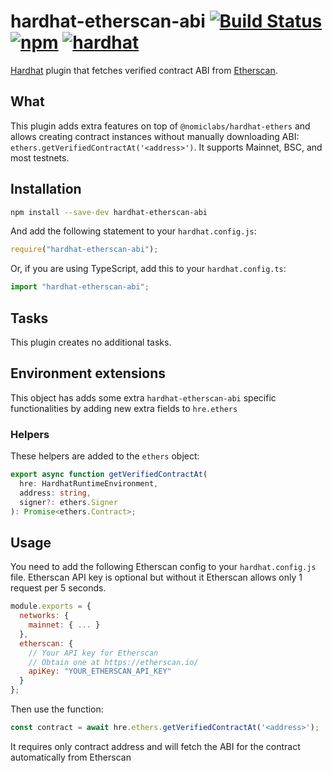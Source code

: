 # hardhat-etherscan-abi [![Build Status](https://github.com/poma/hardhat-etherscan-abi/workflows/build/badge.svg)](https://github.com/poma/hardhat-etherscan-abi/actions) [![npm](https://img.shields.io/npm/v/hardhat-etherscan-abi.svg)](https://www.npmjs.com/package/hardhat-etherscan-abi) [![hardhat](https://hardhat.org/buidler-plugin-badge.svg?1)](https://hardhat.org)

[Hardhat](https://hardhat.org) plugin that fetches verified contract ABI from [Etherscan](https://etherscan.io).

## What

This plugin adds extra features on top of `@nomiclabs/hardhat-ethers` and allows creating contract instances without
manually downloading ABI: `ethers.getVerifiedContractAt('<address>')`. It supports Mainnet, BSC, and most testnets.

## Installation

```bash
npm install --save-dev hardhat-etherscan-abi
```

And add the following statement to your `hardhat.config.js`:

```js
require("hardhat-etherscan-abi");
```

Or, if you are using TypeScript, add this to your `hardhat.config.ts`:

```js
import "hardhat-etherscan-abi";
```

## Tasks

This plugin creates no additional tasks.

## Environment extensions

This object has adds some extra `hardhat-etherscan-abi` specific functionalities by adding new extra fields to `hre.ethers`

### Helpers

These helpers are added to the `ethers` object:

```typescript
export async function getVerifiedContractAt(
  hre: HardhatRuntimeEnvironment,
  address: string,
  signer?: ethers.Signer
): Promise<ethers.Contract>;
```

## Usage

You need to add the following Etherscan config to your `hardhat.config.js` file. Etherscan API key is optional but without it Etherscan allows only 1 request per 5 seconds.

```js
module.exports = {
  networks: {
    mainnet: { ... }
  },
  etherscan: {
    // Your API key for Etherscan
    // Obtain one at https://etherscan.io/
    apiKey: "YOUR_ETHERSCAN_API_KEY"
  }
};
```

Then use the function:

```js
const contract = await hre.ethers.getVerifiedContractAt('<address>');
```

It requires only contract address and will fetch the ABI for the contract automatically from Etherscan
